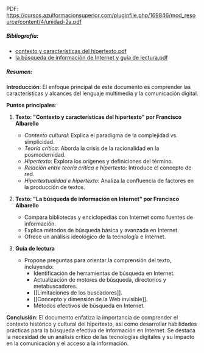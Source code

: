 PDF: https://cursos.azulformacionsuperior.com/pluginfile.php/169846/mod_resource/content/4/unidad-2a.pdf

##### Bibliografía:
- [contexto y características del hipertexto.pdf](https://cursos.azulformacionsuperior.com/pluginfile.php/169847/mod_folder/content/0/contexto%20y%20caracter%C3%ADsticas%20del%20hipertexto.pdf)
- [la búsqueda de información de Internet y guía de lectura.pdf](https://cursos.azulformacionsuperior.com/pluginfile.php/169847/mod_folder/content/0/la%20b%C3%BAsqueda%20de%20informaci%C3%B3n%20de%20Internet%20y%20gu%C3%ADa%20de%20lectura.pdf?forcedownload=1)
##### Resumen:
**Introducción**:
El enfoque principal de este documento es comprender las características y alcances del lenguaje multimedia y la comunicación digital.

**Puntos principales**:
1. **Texto: "Contexto y características del hipertexto" por Francisco Albarello**
   - *Contexto cultural*: Explica el paradigma de la complejidad vs. simplicidad.
   - *Teoría crítica*: Aborda la crisis de la racionalidad en la posmodernidad.
   - *Hipertexto*: Explora los orígenes y definiciones del término.
   - *Relación entre teoría crítica e hipertexto*: Introduce el concepto de red.
   - *Hipertextualidad e hipertexto*: Analiza la confluencia de factores en la producción de textos.

2. **Texto: "La búsqueda de información en Internet" por Francisco Albarello**
   - Compara bibliotecas y enciclopedias con Internet como fuentes de información.
   - Explica métodos de búsqueda básica y avanzada en Internet.
   - Ofrece un análisis ideológico de la tecnología e Internet.

3. **Guía de lectura**
   - Propone preguntas para orientar la comprensión del texto, incluyendo:
     - Identificación de herramientas de búsqueda en Internet.
     - Actualización de motores de búsqueda, directorios y metabuscadores.
     - [[Limitaciones de los buscadores]].
     - [[Concepto y dimensión de la Web invisible]].
     - Métodos efectivos de búsqueda en Internet.

**Conclusión**:
El documento enfatiza la importancia de comprender el contexto histórico y cultural del hipertexto, así como desarrollar habilidades prácticas para la búsqueda efectiva de información en Internet. Se destaca la necesidad de un análisis crítico de las tecnologías digitales y su impacto en la comunicación y el acceso a la información.